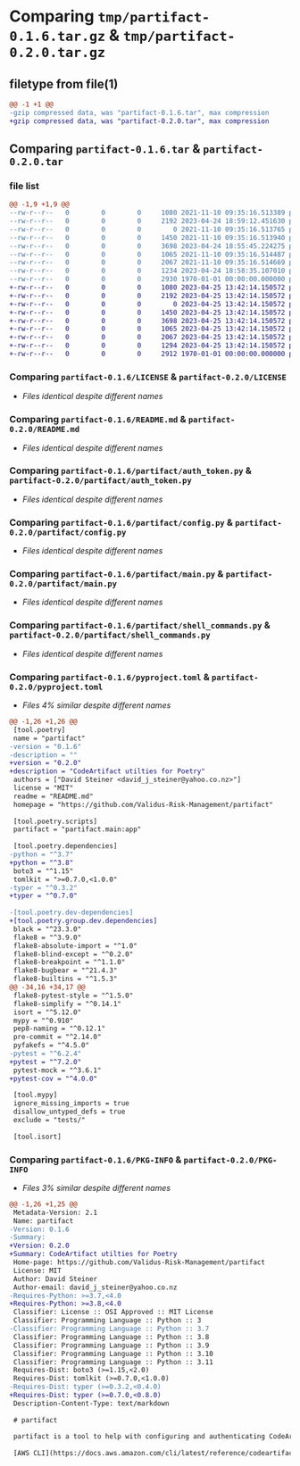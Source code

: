 # Comparing `tmp/partifact-0.1.6.tar.gz` & `tmp/partifact-0.2.0.tar.gz`

## filetype from file(1)

```diff
@@ -1 +1 @@
-gzip compressed data, was "partifact-0.1.6.tar", max compression
+gzip compressed data, was "partifact-0.2.0.tar", max compression
```

## Comparing `partifact-0.1.6.tar` & `partifact-0.2.0.tar`

### file list

```diff
@@ -1,9 +1,9 @@
--rw-r--r--   0        0        0     1080 2021-11-10 09:35:16.513389 partifact-0.1.6/LICENSE
--rw-r--r--   0        0        0     2192 2023-04-24 18:59:12.451630 partifact-0.1.6/README.md
--rw-r--r--   0        0        0        0 2021-11-10 09:35:16.513765 partifact-0.1.6/partifact/__init__.py
--rw-r--r--   0        0        0     1450 2021-11-10 09:35:16.513940 partifact-0.1.6/partifact/auth_token.py
--rw-r--r--   0        0        0     3698 2023-04-24 18:55:45.224275 partifact-0.1.6/partifact/config.py
--rw-r--r--   0        0        0     1065 2021-11-10 09:35:16.514487 partifact-0.1.6/partifact/main.py
--rw-r--r--   0        0        0     2067 2021-11-10 09:35:16.514669 partifact-0.1.6/partifact/shell_commands.py
--rw-r--r--   0        0        0     1234 2023-04-24 18:58:35.107010 partifact-0.1.6/pyproject.toml
--rw-r--r--   0        0        0     2930 1970-01-01 00:00:00.000000 partifact-0.1.6/PKG-INFO
+-rw-r--r--   0        0        0     1080 2023-04-25 13:42:14.150572 partifact-0.2.0/LICENSE
+-rw-r--r--   0        0        0     2192 2023-04-25 13:42:14.150572 partifact-0.2.0/README.md
+-rw-r--r--   0        0        0        0 2023-04-25 13:42:14.150572 partifact-0.2.0/partifact/__init__.py
+-rw-r--r--   0        0        0     1450 2023-04-25 13:42:14.150572 partifact-0.2.0/partifact/auth_token.py
+-rw-r--r--   0        0        0     3698 2023-04-25 13:42:14.150572 partifact-0.2.0/partifact/config.py
+-rw-r--r--   0        0        0     1065 2023-04-25 13:42:14.150572 partifact-0.2.0/partifact/main.py
+-rw-r--r--   0        0        0     2067 2023-04-25 13:42:14.150572 partifact-0.2.0/partifact/shell_commands.py
+-rw-r--r--   0        0        0     1294 2023-04-25 13:42:14.150572 partifact-0.2.0/pyproject.toml
+-rw-r--r--   0        0        0     2912 1970-01-01 00:00:00.000000 partifact-0.2.0/PKG-INFO
```

### Comparing `partifact-0.1.6/LICENSE` & `partifact-0.2.0/LICENSE`

 * *Files identical despite different names*

### Comparing `partifact-0.1.6/README.md` & `partifact-0.2.0/README.md`

 * *Files identical despite different names*

### Comparing `partifact-0.1.6/partifact/auth_token.py` & `partifact-0.2.0/partifact/auth_token.py`

 * *Files identical despite different names*

### Comparing `partifact-0.1.6/partifact/config.py` & `partifact-0.2.0/partifact/config.py`

 * *Files identical despite different names*

### Comparing `partifact-0.1.6/partifact/main.py` & `partifact-0.2.0/partifact/main.py`

 * *Files identical despite different names*

### Comparing `partifact-0.1.6/partifact/shell_commands.py` & `partifact-0.2.0/partifact/shell_commands.py`

 * *Files identical despite different names*

### Comparing `partifact-0.1.6/pyproject.toml` & `partifact-0.2.0/pyproject.toml`

 * *Files 4% similar despite different names*

```diff
@@ -1,26 +1,26 @@
 [tool.poetry]
 name = "partifact"
-version = "0.1.6"
-description = ""
+version = "0.2.0"
+description = "CodeArtifact utilties for Poetry"
 authors = ["David Steiner <david_j_steiner@yahoo.co.nz>"]
 license = "MIT"
 readme = "README.md"
 homepage = "https://github.com/Validus-Risk-Management/partifact"
 
 [tool.poetry.scripts]
 partifact = "partifact.main:app"
 
 [tool.poetry.dependencies]
-python = "^3.7"
+python = "^3.8"
 boto3 = "^1.15"
 tomlkit = ">=0.7.0,<1.0.0"
-typer = "^0.3.2"
+typer = "^0.7.0"
 
-[tool.poetry.dev-dependencies]
+[tool.poetry.group.dev.dependencies]
 black = "^23.3.0"
 flake8 = "^3.9.0"
 flake8-absolute-import = "^1.0"
 flake8-blind-except = "^0.2.0"
 flake8-breakpoint = "^1.1.0"
 flake8-bugbear = "^21.4.3"
 flake8-builtins = "^1.5.3"
@@ -34,16 +34,17 @@
 flake8-pytest-style = "^1.5.0"
 flake8-simplify = "^0.14.1"
 isort = "^5.12.0"
 mypy = "^0.910"
 pep8-naming = "^0.12.1"
 pre-commit = "^2.14.0"
 pyfakefs = "^4.5.0"
-pytest = "^6.2.4"
+pytest = "^7.2.0"
 pytest-mock = "^3.6.1"
+pytest-cov = "^4.0.0"
 
 [tool.mypy]
 ignore_missing_imports = true
 disallow_untyped_defs = true
 exclude = "tests/"
 
 [tool.isort]
```

### Comparing `partifact-0.1.6/PKG-INFO` & `partifact-0.2.0/PKG-INFO`

 * *Files 3% similar despite different names*

```diff
@@ -1,26 +1,25 @@
 Metadata-Version: 2.1
 Name: partifact
-Version: 0.1.6
-Summary: 
+Version: 0.2.0
+Summary: CodeArtifact utilties for Poetry
 Home-page: https://github.com/Validus-Risk-Management/partifact
 License: MIT
 Author: David Steiner
 Author-email: david_j_steiner@yahoo.co.nz
-Requires-Python: >=3.7,<4.0
+Requires-Python: >=3.8,<4.0
 Classifier: License :: OSI Approved :: MIT License
 Classifier: Programming Language :: Python :: 3
-Classifier: Programming Language :: Python :: 3.7
 Classifier: Programming Language :: Python :: 3.8
 Classifier: Programming Language :: Python :: 3.9
 Classifier: Programming Language :: Python :: 3.10
 Classifier: Programming Language :: Python :: 3.11
 Requires-Dist: boto3 (>=1.15,<2.0)
 Requires-Dist: tomlkit (>=0.7.0,<1.0.0)
-Requires-Dist: typer (>=0.3.2,<0.4.0)
+Requires-Dist: typer (>=0.7.0,<0.8.0)
 Description-Content-Type: text/markdown
 
 # partifact
 
 partifact is a tool to help with configuring and authenticating CodeArtifact as a repository for [Poetry](https://github.com/python-poetry/poetry) and [pip](https://pip.pypa.io/en/stable/).
 
 [AWS CLI](https://docs.aws.amazon.com/cli/latest/reference/codeartifact/login.html) offers functionality to configure CodeArtifact for pip.
```

